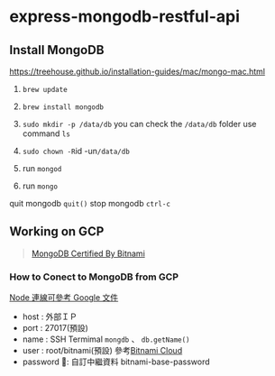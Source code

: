 # express-mongodb-restful-api

## Install MongoDB

https://treehouse.github.io/installation-guides/mac/mongo-mac.html

1. `brew update`
2. `brew install mongodb`
3. `sudo mkdir -p /data/db`
   you can check the `/data/db` folder use command `ls`
4. `sudo chown -R`id -un`/data/db`

5. run `mongod`
6. run `mongo`

quit mongodb `quit()`
stop mongodb `ctrl-c`

## Working on GCP

> [MongoDB Certified By Bitnami](https://console.cloud.google.com/marketplace/details/bitnami-launchpad/mongodb)

### How to Conect to MongoDB from GCP

[Node 連線可參考 Google 文件](https://console.cloud.google.com/marketplace/details/bitnami-launchpad/mongodb)

- host : 外部ＩＰ
- port : 27017(預設)
- name : SSH Termimal `mongdb` 、 `db.getName()`
- user : root/bitnami(預設) 參考[Bitnami Cloud](https://bitnami.com/stack/mongodb/cloud/google)
- password : 自訂中繼資料 bitnami-base-password
